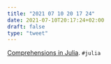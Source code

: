 ```yaml
---
title: "2021 07 10 20 17 24"
date: 2021-07-10T20:17:24+02:00
draft: false
type: "tweet"
---
```

[Comprehensions in Julia](https://blog.lojic.com/2020/12/26/comprehensions-in-julia.html). `#julia`
